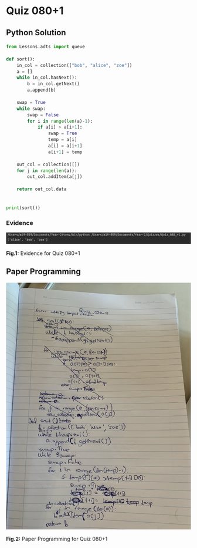 # Quiz 080+1

## Python Solution 
```.py
from Lessons.adts import queue

def sort():
    in_col = collection(["bob", "alice", "zoe"])
    a = []
    while in_col.hasNext():
        b = in_col.getNext()
        a.append(b)

    swap = True
    while swap:
        swap = False
        for i in range(len(a)-1):
            if a[i] > a[i+1]:
                swap = True
                temp = a[i]
                a[i] = a[i+1]
                a[i+1] = temp

    out_col = collection([])
    for j in range(len(a)):
        out_col.addItem(a[j])

    return out_col.data


print(sort())
```

### Evidence
![](/Assets/Quiz_080`+1_evidence.png)

**Fig.1:** Evidence for Quiz 080+1

## Paper Programming
![](/Assets/Quiz_080`+1_papercode.jpeg)

**Fig.2:** Paper Programming for Quiz 080+1